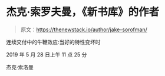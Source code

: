 # 杰克·索罗夫曼，《新书库》的作者

> 原文：<https://thenewstack.io/author/jake-sorofman/>

连续交付中的牛鞭效应:当好的特性变坏时

2019 年 5 月 28 日上午 11 点 25 分

杰克·索洛曼